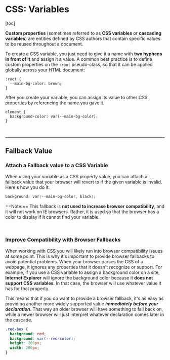 # CSS: Variables

[toc]

**Custom properties** (sometimes referred to as **CSS variables** or **cascading variables**) are entities defined by CSS authors that contain specific values to be reused throughout a document.

To create a CSS variable, you just need to give it a name with **two hyphens in front of it** and assign it a value. A common best practice is to define custom properties on the `:root` pseudo-class, so that it can be applied globally across your HTML document:

```
:root {
  --main-bg-color: brown;
}
```

After you create your variable, you can assign its value to other CSS properties by referencing the name you gave it.

```
element {
  background-color: var(--main-bg-color);
}
```

<br>
<hr>

## Fallback Value

### Attach a Fallback value to a CSS Variable

When using your variable as a CSS property value, you can attach a fallback value that your browser will revert to if the given variable is invalid. Here's how you do it:

```css
background: var(--main-bg-color, black);
```

==Note:== This fallback is **not used to increase browser compatibility**, and it will not work on IE browsers. Rather, it is used so that the browser has a color to display if it cannot find your variable.

<br>

### Improve Compatibility with Browser Fallbacks

When working with CSS you will likely run into browser compatibility issues at some point. This is why it's important to provide browser fallbacks to avoid potential problems. When your browser parses the CSS of a webpage, it ignores any properties that it doesn't recognize or support.
For example, if you use a CSS variable to assign a background color on a site, **Internet Explorer** will ignore the background color because it **does not support CSS variables**. In that case, the browser will use whatever value it has for that property.

This means that if you do want to provide a browser fallback, it's as easy as providing another more widely supported value **_immediately before your declaration_**. That way an older browser will have something to fall back on, while a newer browser will just interpret whatever declaration comes later in the cascade.

```css
.red-box {
  background: red;
  background: var(--red-color);
  height: 200px;
  width: 200px;
}
```
